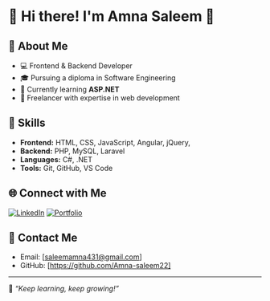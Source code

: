 # 🌟 Hi there! I'm Amna Saleem 👋

## 🚀 About Me
- 💻 Frontend & Backend Developer  
- 🎓 Pursuing a diploma in Software Engineering  
- 🌱 Currently learning **ASP.NET**  
- 💼 Freelancer with expertise in web development  

## 🔧 Skills
- **Frontend:** HTML, CSS, JavaScript, Angular, jQuery,   
- **Backend:** PHP, MySQL, Laravel  
- **Languages:** C#, .NET  
- **Tools:** Git, GitHub, VS Code  

## 🌐 Connect with Me
[![LinkedIn](https://img.shields.io/badge/LinkedIn-blue?style=for-the-badge&logo=linkedin&logoColor=white)](https://www.linkedin.com/in/your-profile)
[![Portfolio](https://img.shields.io/badge/Portfolio-black?style=for-the-badge&logo=web&logoColor=white)](https://your-portfolio-link)

## 📧 Contact Me
- Email: [saleemamna431@gmail.com]
- GitHub: [https://github.com/Amna-saleem22]

---

🌟 *“Keep learning, keep growing!”*
